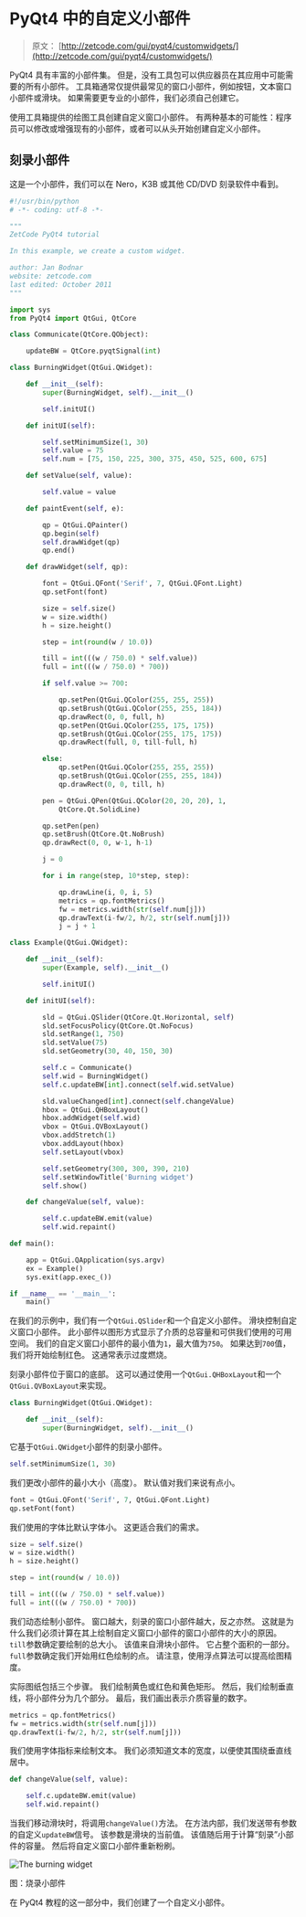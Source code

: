 # PyQt4 中的自定义小部件

> 原文： [http://zetcode.com/gui/pyqt4/customwidgets/](http://zetcode.com/gui/pyqt4/customwidgets/)

PyQt4 具有丰富的小部件集。 但是，没有工具包可以供应器员在其应用中可能需要的所有小部件。 工具箱通常仅提供最常见的窗口小部件，例如按钮，文本窗口小部件或滑块。 如果需要更专业的小部件，我们必须自己创建它。

使用工具箱提供的绘图工具创建自定义窗口小部件。 有两种基本的可能性：程序员可以修改或增强现有的小部件，或者可以从头开始创建自定义小部件。

## 刻录小部件

这是一个小部件，我们可以在 Nero，K3B 或其他 CD/DVD 刻录软件中看到。

```py
#!/usr/bin/python
# -*- coding: utf-8 -*-

"""
ZetCode PyQt4 tutorial 

In this example, we create a custom widget.

author: Jan Bodnar
website: zetcode.com 
last edited: October 2011
"""

import sys
from PyQt4 import QtGui, QtCore

class Communicate(QtCore.QObject):

    updateBW = QtCore.pyqtSignal(int)

class BurningWidget(QtGui.QWidget):

    def __init__(self):      
        super(BurningWidget, self).__init__()

        self.initUI()

    def initUI(self):

        self.setMinimumSize(1, 30)
        self.value = 75
        self.num = [75, 150, 225, 300, 375, 450, 525, 600, 675]

    def setValue(self, value):

        self.value = value

    def paintEvent(self, e):

        qp = QtGui.QPainter()
        qp.begin(self)
        self.drawWidget(qp)
        qp.end()

    def drawWidget(self, qp):

        font = QtGui.QFont('Serif', 7, QtGui.QFont.Light)
        qp.setFont(font)

        size = self.size()
        w = size.width()
        h = size.height()

        step = int(round(w / 10.0))

        till = int(((w / 750.0) * self.value))
        full = int(((w / 750.0) * 700))

        if self.value >= 700:

            qp.setPen(QtGui.QColor(255, 255, 255))
            qp.setBrush(QtGui.QColor(255, 255, 184))
            qp.drawRect(0, 0, full, h)
            qp.setPen(QtGui.QColor(255, 175, 175))
            qp.setBrush(QtGui.QColor(255, 175, 175))
            qp.drawRect(full, 0, till-full, h)

        else:
            qp.setPen(QtGui.QColor(255, 255, 255))
            qp.setBrush(QtGui.QColor(255, 255, 184))
            qp.drawRect(0, 0, till, h)

        pen = QtGui.QPen(QtGui.QColor(20, 20, 20), 1, 
            QtCore.Qt.SolidLine)

        qp.setPen(pen)
        qp.setBrush(QtCore.Qt.NoBrush)
        qp.drawRect(0, 0, w-1, h-1)

        j = 0

        for i in range(step, 10*step, step):

            qp.drawLine(i, 0, i, 5)
            metrics = qp.fontMetrics()
            fw = metrics.width(str(self.num[j]))
            qp.drawText(i-fw/2, h/2, str(self.num[j]))
            j = j + 1

class Example(QtGui.QWidget):

    def __init__(self):
        super(Example, self).__init__()

        self.initUI()

    def initUI(self):      

        sld = QtGui.QSlider(QtCore.Qt.Horizontal, self)
        sld.setFocusPolicy(QtCore.Qt.NoFocus)
        sld.setRange(1, 750)
        sld.setValue(75)
        sld.setGeometry(30, 40, 150, 30)

        self.c = Communicate()        
        self.wid = BurningWidget()
        self.c.updateBW[int].connect(self.wid.setValue)

        sld.valueChanged[int].connect(self.changeValue)
        hbox = QtGui.QHBoxLayout()
        hbox.addWidget(self.wid)
        vbox = QtGui.QVBoxLayout()
        vbox.addStretch(1)
        vbox.addLayout(hbox)
        self.setLayout(vbox)

        self.setGeometry(300, 300, 390, 210)
        self.setWindowTitle('Burning widget')
        self.show()

    def changeValue(self, value):

        self.c.updateBW.emit(value)        
        self.wid.repaint()

def main():

    app = QtGui.QApplication(sys.argv)
    ex = Example()
    sys.exit(app.exec_())

if __name__ == '__main__':
    main()

```

在我们的示例中，我们有一个`QtGui.QSlider`和一个自定义小部件。 滑块控制自定义窗口小部件。 此小部件以图形方式显示了介质的总容量和可供我们使用的可用空间。 我们的自定义窗口小部件的最小值为`1`，最大值为`750`。 如果达到`700`值，我们将开始绘制红色。 这通常表示过度燃烧。

刻录小部件位于窗口的底部。 这可以通过使用一个`QtGui.QHBoxLayout`和一个`QtGui.QVBoxLayout`来实现。

```py
class BurningWidget(QtGui.QWidget):

    def __init__(self):      
        super(BurningWidget, self).__init__()

```

它基于`QtGui.QWidget`小部件的刻录小部件。

```py
self.setMinimumSize(1, 30)

```

我们更改小部件的最小大小（高度）。 默认值对我们来说有点小。

```py
font = QtGui.QFont('Serif', 7, QtGui.QFont.Light)
qp.setFont(font)

```

我们使用的字体比默认字体小。 这更适合我们的需求。

```py
size = self.size()
w = size.width()
h = size.height()

step = int(round(w / 10.0))

till = int(((w / 750.0) * self.value))
full = int(((w / 750.0) * 700))

```

我们动态绘制小部件。 窗口越大，刻录的窗口小部件越大，反之亦然。 这就是为什么我们必须计算在其上绘制自定义窗口小部件的窗口小部件的大小的原因。 `till`参数确定要绘制的总大小。 该值来自滑块小部件。 它占整个面积的一部分。 `full`参数确定我们开始用红色绘制的点。 请注意，使用浮点算法可以提高绘图精度。

实际图纸包括三个步骤。 我们绘制黄色或红色和黄色矩形。 然后，我们绘制垂直线，将小部件分为几个部分。 最后，我们画出表示介质容量的数字。

```py
metrics = qp.fontMetrics()
fw = metrics.width(str(self.num[j]))
qp.drawText(i-fw/2, h/2, str(self.num[j]))

```

我们使用字体指标来绘制文本。 我们必须知道文本的宽度，以便使其围绕垂直线居中。

```py
def changeValue(self, value):

    self.c.updateBW.emit(value)        
    self.wid.repaint()

```

当我们移动滑块时，将调用`changeValue()`方法。 在方法内部，我们发送带有参数的自定义`updateBW`信号。 该参数是滑块的当前值。 该值随后用于计算“刻录”小部件的容量。 然后将自定义窗口小部件重新粉刷。

![The burning widget](img/389242593dddf452a300c2d235530a49.jpg)

图：烧录小部件

在 PyQt4 教程的这一部分中，我们创建了一个自定义小部件。